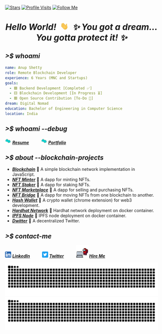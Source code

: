 <!-- GitHub badges -->

[![Stars](https://img.shields.io/badge/dynamic/json?label=Stars&query=%24.stars&color=brightgreen&style=flat-square&url=https://api.github-star-counter.workers.dev/user/anuprshetty)](https://github.com/anuprshetty?tab=repositories)
[![Profile Visits](https://komarev.com/ghpvc/?username=anuprshetty&label=Profile%20Visits&color=brightgreen&style=flat-square)](https://github.com/anuprshetty)
[![Follow Me](https://img.shields.io/github/followers/anuprshetty?label=Follow%20Me&color=brightgreen&style=flat-square)](https://github.com/anuprshetty?tab=followers)

<h1 align="center">
  <b><i>Hello World! &nbsp;<img src="assets/hand.gif" alt="hand.gif" width="27px" />&nbsp; ✨ You got a dream... You gotta protect it! ✨</i></b>
</h1>

## **_>$ whoami_**

```yaml
name: Anup Shetty
role: Remote Blockchain Developer
experience: 6 Years (MNC and Startups)
goals:
  - 🟩 Backend Development [Completed ✅]
  - 🟨 Blockchain Development [In Progress ⏳]
  - 🟥 Open Source Contribution [To-Do 📝]
dream: Digital Nomad
education: Bachelor of Engineering in Computer Science
location: India
```

## **_>$ whoami --debug_**

<img src="assets/arrow.gif" alt="arrow.gif" width="20px" /> [**_Resume_**](https://drive.google.com/drive/folders/1BThrkgQSBIFlNKkKMXHcf6PuhYbxGqF6) &emsp; &emsp; <img src="assets/arrow.gif" alt="arrow.gif" width="20px" /> [**_Portfolio_**](https://anuprshetty.github.io/)

## **_>$ about --blockchain-projects_**

- [**_Blockchain_**](https://github.com/anuprshetty/blockchain) 💎 A simple blockchain network implementation in JavaScript.
- [**_NFT Minter_**](https://github.com/anuprshetty/nft_minter) 💎 A dapp for minting NFTs.
- [**_NFT Staker_**](https://github.com/anuprshetty/nft_staker) 💎 A dapp for staking NFTs.
- [**_NFT Marketplace_**](https://github.com/anuprshetty/nft_marketplace) 💎 A dapp for selling and purchasing NFTs.
- [**_NFT Bridge_**](https://github.com/anuprshetty/nft_bridge) 💎 A dapp for moving NFTs from one blockchain to another.
- [**_Hash Wallet_**](https://github.com/anuprshetty/hash_wallet) 💎 A crypto wallet (chrome extension) for web3 development.
- [**_Hardhat Network_**](https://github.com/anuprshetty/hardhat_network) 💎 Hardhat network deployment on docker container.
- [**_IPFS Node_**](https://github.com/anuprshetty/ipfs_node) 💎 IPFS node deployment on docker container.
- [**_Dwitter_**](https://github.com/anuprshetty/dwitter) 💎 A decentralized Twitter.

## **_>$ contact-me_**

<img src="assets/linkedin.png" alt="linkedin.png" width="20px" /> [**_LinkedIn_**](https://www.linkedin.com/in/anuprshetty/) &emsp; &emsp; <img src="assets/twitter.png" alt="twitter.png" width="20px" /> [**_Twitter_**](https://x.com/anuprshetty) &emsp; &emsp; <img src="assets/hire_me.gif" alt="hire_me.gif" width="40px" /> [**_Hire Me_**](https://anuprshetty.github.io/contact.html)

<!-- GitHub contribution grid snake -->

![github contribution grid snake animation](https://raw.githubusercontent.com/anuprshetty/anuprshetty/contribution_grid_snake/github-contribution-grid-snake-dark.svg#gh-dark-mode-only)
![github contribution grid snake animation](https://raw.githubusercontent.com/anuprshetty/anuprshetty/contribution_grid_snake/github-contribution-grid-snake.svg#gh-light-mode-only)
